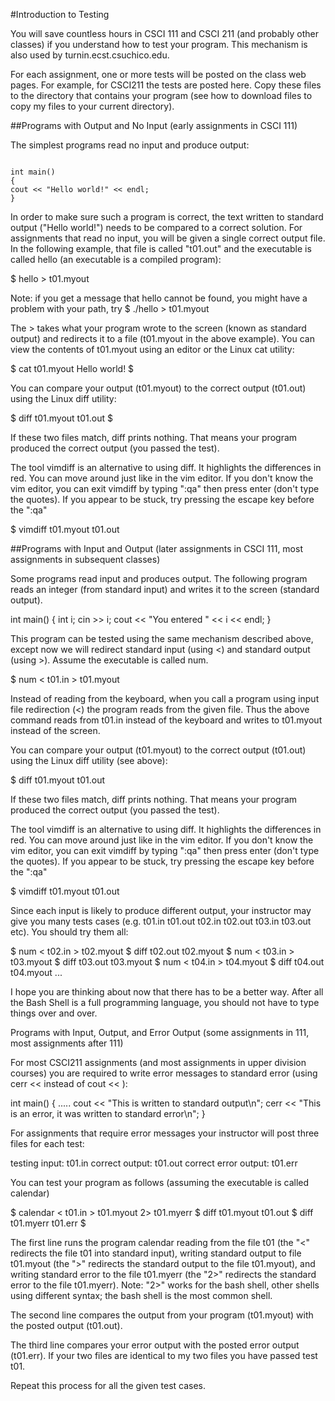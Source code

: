 #Introduction to Testing

You will save countless hours in CSCI 111 and CSCI 211 (and probably other classes) if you understand how to test your program.  This mechanism is also used by turnin.ecst.csuchico.edu.

For each assignment, one or more tests will be posted on the class web pages.  For example, for CSCI211 the tests are posted here.  Copy these files to the directory that contains your program  (see how to download files to copy my files to your current directory).


##Programs with Output and No Input (early assignments in CSCI 111)

The simplest programs read no input and produce output:

<code>
int main()
{
cout << "Hello world!" << endl;
}
</code>

In order to make sure such a program is correct, the text written to standard output ("Hello world!") needs to be compared to a correct solution.  For assignments that read no input, you will be given a single correct output file.  In the following example, that file is called "t01.out" and the executable is called hello (an executable is a compiled program):

$ hello > t01.myout

Note: if you get a message that hello cannot be found, you might have a problem with your path, try $ ./hello > t01.myout

The > takes what your program wrote to the screen (known as standard output) and redirects it to a file (t01.myout in the above example).  You can view the contents of t01.myout using an editor or the Linux cat utility:

$ cat t01.myout
Hello world!
$

You can compare your output (t01.myout) to the correct output (t01.out) using the  Linux diff utility:

$ diff t01.myout t01.out
$

If these two files match, diff prints nothing.  That means your program produced the correct output (you passed the test).

The tool vimdiff is an alternative to using diff.  It highlights the differences in red.  You can move around just like in the vim editor.  If you don't know the vim editor, you can exit vimdiff by typing ":qa" then press enter (don't type the quotes).  If you appear to be stuck, try pressing the escape key before the ":qa"

$ vimdiff t01.myout t01.out


##Programs with Input and Output (later assignments in CSCI 111, most assignments in subsequent classes)

Some programs read input and produces output.  The following program reads an integer (from standard input) and writes it to the screen (standard output).

int main()
{
int i;
cin >> i;
cout << "You entered " << i << endl;
}

This program can be tested using the same mechanism described above, except now we will redirect standard input (using <) and standard output (using >).  Assume the executable is called num.

$ num < t01.in > t01.myout

Instead of reading from the keyboard, when you call a program using input file redirection (<) the program reads from the given file.  Thus the above command reads from t01.in instead of the keyboard and writes to t01.myout instead of the screen.

You can compare your output (t01.myout) to the correct output (t01.out) using the  Linux diff utility (see above):

$ diff t01.myout t01.out

If these two files match, diff prints nothing.  That means your program produced the correct output (you passed the test).

The tool vimdiff is an alternative to using diff.  It highlights the differences in red.  You can move around just like in the vim editor.  If you don't know the vim editor, you can exit vimdiff by typing ":qa" then press enter (don't type the quotes).  If you appear to be stuck, try pressing the escape key before the ":qa"

$ vimdiff t01.myout t01.out

Since each input is likely to produce different output, your instructor may give you many tests cases (e.g.  t01.in t01.out    t02.in t02.out    t03.in t03.out etc).  You should try them all:

$ num < t02.in > t02.myout
$ diff t02.out t02.myout
$ num < t03.in > t03.myout
$ diff t03.out t03.myout
$ num < t04.in > t04.myout
$ diff t04.out t04.myout
...

I hope you are thinking about now that there has to be a better way.  After all the Bash Shell is a full programming language, you should not have to type things over and over.

Programs with Input, Output, and Error Output (some assignments in 111, most assignments after 111)

For most CSCI211 assignments (and most assignments in upper division courses) you are required to write error messages to standard error (using cerr <<  instead of cout << ):

int main()
{
.....
cout << "This is written to standard output\n";
cerr << "This is an error, it was written to standard error\n";
}

For assignments that require error messages your instructor will post three files for each test:

testing input:  t01.in
correct output: t01.out
correct error output: t01.err

You can test your program as follows (assuming the executable is called calendar)

$ calendar < t01.in > t01.myout 2> t01.myerr
$ diff t01.myout t01.out
$ diff t01.myerr t01.err
$


The first line runs the program calendar reading from the file t01 (the "<" redirects the file t01 into standard input), writing standard output to file t01.myout (the ">" redirects the standard output to the file t01.myout), and writing standard error to the file t01.myerr (the "2>" redirects the standard error to the file t01.myerr).  Note: "2>" works for the bash shell, other shells using different syntax; the bash shell is the most common shell.

The second line compares the output from your program (t01.myout) with the posted output (t01.out).

The third line compares your error output with the posted error output (t01.err).  If your two files are identical to my two files you have passed test t01.

Repeat this process for all the given test cases.
